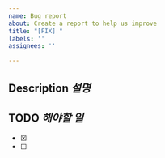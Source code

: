 ```yaml
---
name: Bug report
about: Create a report to help us improve
title: "[FIX] "
labels: ''
assignees: ''

---
```


## **Description** *설명*


## **TODO** *해야할 일*
- [x] 
- [ ]
